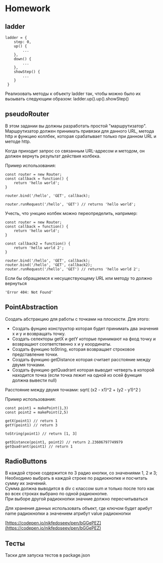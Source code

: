 # Homework

## ladder
```
ladder = {
	step: 0,
	up() {
		...
	},
	down() {
		...
	},
	showStep() {
		...
	}
 }
 ```
Реализовать методы к объекту ladder так, чтобы можно было их вызывать следующим образом:
ladder.up().up().showStep()


## pseudoRouter

В этом задании вы должны разработать простой "маршрутизатор".  
Маршрутизатор должен принимать привязки для данного URL, метода http и функцию коллбек, которая срабатывает только при данном URL и методe http.  

Когда приходит запрос со связанным URL-адресом и методом, он должен вернуть результат действия колбека.  

Пример использования:
```
const router = new Router;
const callback = function() {
	return 'hello world';
}

router.bind('/hello', 'GET', callback);

router.runRequest('/hello', 'GET') // returns 'hello world';
```

Учесть, что ункцию колбек можно переопределить, например:
```
const router = new Router;
const callback = function() {
	return 'hello world';
}

const callback2 = function() {
	return 'hello world 2';
}

router.bind('/hello', 'GET', callback);
router.bind('/hello', 'GET', callback2);
router.runRequest('/hello', 'GET') // returns 'hello world 2';
```

Если бы обращаемся к несуществующему URL или методу то должно вернуться   

```
'Error 404: Not Found'
```

## PointAbstraction 

Создать абстракцию для работы с точками на плоскости.
Для этого:
- Создать фунцию конструктор которая будет принимать два значения x и y и возвращать точку.
- Создать селекторы getX и getY которые принимают на фход точку и возвращают соответственно x и у координаты.
- Создать функцию toString, которая возвращает строковое представление точки.
- Создать функцию getDistance которая считает расстояние между двумя точками.
- Создать функцию getQuadrant которая выводит четверть в которой находится точка (eсли точка лежит на одной из осей функция должна вывести null)

Расстояние между двумя точками:
sqrt( (x2 - x1)^2 + (y2 - y1)^2 )

Пример использования:
```
const point1 = makePoint(1,3)
const point2 = makePoint(2,5)

getX(point1) // return 1
getY(point1) // return 3

toString(point1) // return [1, 3]

getDistance(point1, point2) // return 2.23606797749979
getQuadrant(point1) // return 1
```

## RadioButtons
В каждой строке содержится по 3 радио кнопки, со значениями 1, 2 и 3;  
Необходимо выбрать в каждой строке по радиокнопке и посчитать сумму их значений.  
Сумма должна выводится в div c классом sum и только после того как во всех строках выбрано по одной радиокнопке.  
При выборе другой радиокнопки значние должно пересчитываться  

Для хранения данных использовать объект, где ключом будет арибут name радиокнопки а значением атрибут value радиокнопки  

[https://codepen.io/nikfedoseev/pen/bGGePEZ](https://codepen.io/nikfedoseev/pen/bGGePEZ)

## Тесты
Таски для запуска тестов в package.json
